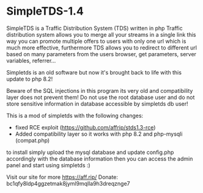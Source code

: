 # SimpleTDS-1.4

SimpleTDS is a Traffic Distribution System (TDS) written in php
Traffic distribution system allows you to merge all your streams in a single link
this way you can promote multiple offers to users with only one url which is much
more effective, furthermore TDS allows you to redirect to different url based on
many parameters from the users browser, get parameters, server variables, referrer...

Simpletds is an old software but now it's brought back to life with this update to php 8.2!

Beware of the SQL injections in this program its very old and compatibility layer does not prevent them!
Do not use the root database user and do not store sensitive information in database accessible by simpletds db user! 

This is a mod of simpletds with the following changes:
- fixed RCE exploit (https://github.com/affrip/stds1.3-rce)
- Added compatibility layer so it works with php 8.2 and php-mysqli (compat.php)

to install simply upload the mysql database and update config.php accordingly with the database information then you can access the admin panel
and start using simpletds :)

Visit our site for more https://aff.rip/
Donate: bc1qfy8ldp4ggzetmak8jyml9mqlla9h3dreqznge7